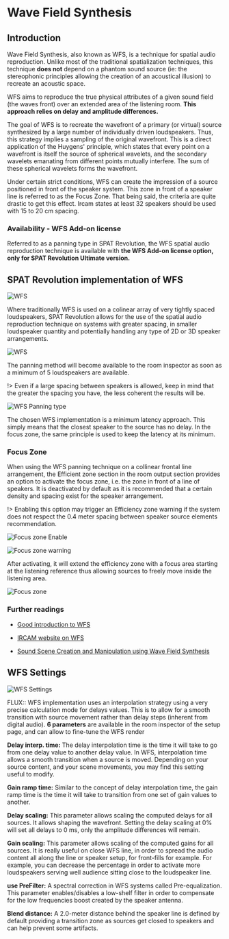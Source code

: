 # Wave Field Synthesis

## Introduction

Wave Field Synthesis, also known as WFS, is a technique for spatial audio reproduction. Unlike most of the traditional spatialization techniques, this technique **does not** depend on a phantom sound source (ie: the stereophonic principles allowing the creation of an acoustical illusion) to recreate an acoustic space.

WFS aims to reproduce the true physical attributes of a given sound field (the waves front) over an extended area of the listening room. **This approach relies on delay and amplitude differences.**

The goal of WFS is to recreate the wavefront of a primary (or virtual) source synthesized by a large number of individually driven loudspeakers. Thus, this strategy implies a sampling of the original wavefront. This is a direct application of the Huygens' principle, which states that every point on a wavefront is itself the source of spherical wavelets, and the secondary wavelets emanating from different points mutually interfere. The sum of these spherical wavelets forms the wavefront.

Under certain strict conditions, WFS can create the impression of a source positioned in front of the speaker system. This zone in front of a speaker line is referred to as the Focus Zone. That being said, the criteria are quite drastic to get this effect. Ircam states at least 32 speakers should be used with 15 to 20 cm spacing.

### Availability  - WFS Add-on license

Referred to as a panning type in SPAT Revolution, the WFS spatial audio reproduction technique is available with **the WFS Add-on license option, only for SPAT Revolution Ultimate version.**


## SPAT Revolution implementation of WFS

![WFS](include/SpatR/Room/WFSNiceOutput.png)


Where traditionally WFS is used on a colinear array of very tightly spaced loudspeakers, SPAT Revolution allows for the use of the spatial audio reproduction technique on systems with greater spacing, in smaller loudspeaker quantity and potentially handling any type of 2D or 3D speaker arrangements.

![WFS](include/SpatR/Room/WFSNice4.png)

The panning method will become available to the room inspector as soon as a minimum of 5 loudspeakers are available.

!> Even if a large spacing between speakers is allowed, keep in mind that the greater the spacing you have, the less coherent the results will be.

![WFS Panning type](include/SpatR/Setup/WFSPanning.png)

The chosen WFS implementation is a minimum latency approach. This simply means that the closest speaker to the source has no delay. In the focus zone, the same principle is used to keep the latency at its minimum.

### Focus Zone

When using the WFS panning technique on a collinear frontal line arrangement, the Efficient zone section in the room output section provides an option to activate the focus zone, i.e. the zone in front of a line of speakers. It is deactivated by default as it is recommended that a certain density and spacing exist for the speaker arrangement.


!>  Enabling this option may trigger an Efficiency zone warning if the system does not respect the 0.4 meter spacing between speaker source elements recommendation.

![Focus zone Enable](include/SpatR/Room/FocusZoneEnable.png)

![Focus zone warning](include/SpatR/Room//FocusZoneWarning.png)

After activating, it will extend the efficiency zone with a focus area starting at the listening reference thus allowing sources to freely move inside the listening area.

![Focus zone](include/SpatR/Room/FocusZone.png)

### Further readings

- [Good introduction to WFS](http://www.syntheticwave.de/Wavefieldsynthesis.htm)

- [IRCAM website on WFS](http://recherche.ircam.fr/equipes/salles/WFS_WEBSITE/Index_wfs_site.htm)

- [Sound Scene Creation and Manipulation using Wave Field Synthesis](http://recherche.ircam.fr/equipes/salles/WFS_WEBSITE/Documents/WFS_overview.pdf)

## WFS Settings

![WFS Settings](include/SpatR/Setup/WFSSettings.png)

FLUX:: WFS implementation uses an interpolation strategy using a very precise calculation mode for delays values. This is to allow for a smooth transition with source movement rather than delay steps (inherent from digital audio).
**6 parameters** are available in the room inspector of the setup page, and can allow to fine-tune the WFS render

**Delay interp. time:**
The delay interpolation time is the time it will take to go from one delay value to another delay value. In WFS, interpolation time allows a smooth transition when a source is moved. Depending on your source content, and your scene movements, you may find this setting useful to modify.

**Gain ramp time:**
Similar to the concept of delay interpolation time, the gain ramp time is the time it will take to transition from one set of gain values to another.

**Delay scaling:**
This parameter allows scaling the computed delays for all sources. It allows shaping the wavefront. Setting the delay scaling at 0% will set all delays to 0 ms, only the amplitude differences will remain.

**Gain scaling:**
This parameter allows scaling of the computed gains for all sources. It is really useful on close WFS line, in order to spread the audio content all along the line or speaker setup, for front-fills for example. For example, you can decrease the percentage in order to activate more loudspeakers serving well audience sitting close to the loudspeaker line.

**use PreFilter:**
A spectral correction in WFS systems called Pre-equalization. This parameter enables/disables a low-shelf filter in order to compensate for the low frequencies boost created by the speaker antenna.

**Blend distance:**
A 2.0-meter distance behind the speaker line is defined by default providing a transition zone as sources get closed to speakers and can help prevent some artifacts.
